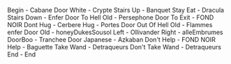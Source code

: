 Begin - Cabane
Door White - Crypte
Stairs Up - Banquet
Stay Eat - Dracula
Stairs Down - Enfer
Door To Hell Old - Persephone
Door To Exit - FOND NOIR
Dont Hug - Cerbere
Hug - Portes
Door Out Of Hell Old - Flammes enfer
Door Old - honeyDukesSousol
Left - Ollivander
Right - alleEmbrumes
DoorBoo - Tranchee
Door Japanese - Azkaban
Don't Help - FOND NOIR
Help - Baguette
Take Wand - Detraqueurs
Don't Take Wand - Detraqueurs
End - End